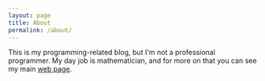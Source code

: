 ```yaml
---
layout: page
title: About
permalink: /about/
---
```


This is my programming-related blog, but I'm not a professional programmer.
My day job is mathematician, and for more on that you can see my main
[web page](https://www.ma.utexas.edu/users/jneeman/about/).
